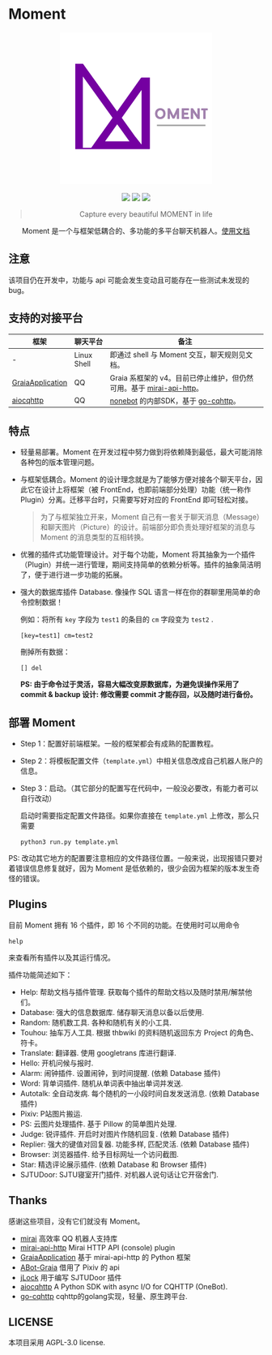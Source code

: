 # Moment

<div align="center">
<img src="logo/big_logo.png" width="300px">

![](https://img.shields.io/badge/python-3.7+-blue?style=for-the-badge&logo=python) ![](https://img.shields.io/badge/version-0.6dev-orange?style=for-the-badge&logo=dev.to) [![](https://img.shields.io/badge/docs-here-purple?style=for-the-badge&logo=jekyll)](http://192.144.230.76:9000/docs/)


> Capture every beautiful MOMENT in life

Moment 是一个与框架低耦合的、多功能的多平台聊天机器人。[使用文档](http://192.144.230.76:9000/docs/)

</div>

## 注意

该项目仍在开发中，功能与 api 可能会发生变动且可能存在一些测试未发现的 bug。

## 支持的对接平台

| 框架                                                         | 聊天平台    | 备注                                                         |
| ------------------------------------------------------------ | ----------- | ------------------------------------------------------------ |
| -                                                            | Linux Shell | 即通过 shell 与 Moment 交互，聊天规则见文档。                |
| [GraiaApplication](https://github.com/GraiaProject/Application) | QQ          | Graia 系框架的 v4。目前已停止维护，但仍然可用。基于 [mirai-api-http](https://github.com/project-mirai/mirai-api-http)。 |
| [aiocqhttp](https://github.com/nonebot/aiocqhttp)            | QQ          | [nonebot](https://github.com/nonebot/nonebot) 的内部SDK，基于 [go-cqhttp](https://github.com/Mrs4s/go-cqhttp)。 |



## 特点

- 轻量易部署。Moment 在开发过程中努力做到将依赖降到最低，最大可能消除各种包的版本管理问题。

- 与框架低耦合。Moment 的设计理念就是为了能够方便对接各个聊天平台，因此它在设计上将框架（被 FrontEnd，也即前端部分处理）功能（统一称作 Plugin）分离。迁移平台时，只需要写好对应的 FrontEnd 即可轻松对接。

  >  为了与框架独立开来，Moment 自己有一套关于聊天消息（Message）和聊天图片（Picture）的设计。前端部分即负责处理好框架的消息与 Moment 的消息类型的互相转换。

- 优雅的插件式功能管理设计。对于每个功能，Moment 将其抽象为一个插件（Plugin）并统一进行管理，期间支持简单的依赖分析等。插件的抽象简洁明了，便于进行进一步功能的拓展。

- 强大的数据库插件 Database. 像操作 SQL 语言一样在你的群聊里用简单的命令控制数据！

  例如：将所有 `key` 字段为 `test1` 的条目的 `cm` 字段变为 `test2` .

  ```
  [key=test1] cm=test2
  ```

  刪掉所有数据：

  ```
  [] del
  ```

  **PS: 由于命令过于灵活，容易大幅改变原数据库，为避免误操作采用了 commit & backup 设计: 修改需要 commit 才能存回，以及随时进行备份。**

## 部署 Moment

- Step 1：配置好前端框架。一般的框架都会有成熟的配置教程。

- Step 2：将模板配置文件（`template.yml`）中相关信息改成自己机器人账户的信息。

- Step 3：启动。（其它部分的配置写在代码中，一般没必要改，有能力者可以自行改动）

  启动时需要指定配置文件路径。如果你直接在 `template.yml` 上修改，那么只需要

  ```
  python3 run.py template.yml
  ```

  

PS: 改动其它地方的配置要注意相应的文件路径位置。一般来说，出现报错只要对着错误信息修复就好，因为 Moment 是低依赖的，很少会因为框架的版本发生奇怪的错误。

## Plugins

目前 Moment 拥有 16 个插件，即 16 个不同的功能。在使用时可以用命令

```
help
```

来查看所有插件以及其运行情况。

插件功能简述如下：

- Help: 帮助文档与插件管理. 获取每个插件的帮助文档以及随时禁用/解禁他们。
- Database: 强大的信息数据库. 储存聊天消息以备以后使用.
- Random: 随机数工具. 各种和随机有关的小工具.
- Touhou: 抽车万人工具. 根据 thbwiki 的资料随机返回东方 Project 的角色、符卡。
- Translate: 翻译器. 使用 googletrans 库进行翻译.
- Hello: 开机问候与报时.
- Alarm: 闹钟插件. 设置闹钟，到时间提醒. (依赖 Database 插件)
- Word: 背单词插件. 随机从单词表中抽出单词并发送.
- Autotalk: 全自动发病. 每个随机的一小段时间自发发送消息. (依赖 Database 插件)
- Pixiv: P站图片搬运.
- PS: 云图片处理插件. 基于 Pillow 的简单图片处理.
- Judge: 锐评插件. 开启时对图片作随机回复. (依赖 Database 插件)
- Replier: 强大的键值对回复器. 功能多样, 匹配灵活. (依赖 Database 插件)
- Browser: 浏览器插件. 给予目标网址一个访问截图.
- Star: 精选评论展示插件. (依赖 Database 和 Browser 插件)
- SJTUDoor: SJTU寝室开门插件. 对机器人说句话让它开宿舍门. 


## Thanks

感谢这些项目，没有它们就没有 Moment。

- [mirai](https://github.com/mamoe/mirai) 高效率 QQ 机器人支持库
- [mirai-api-http](https://github.com/project-mirai/mirai-api-http)  Mirai HTTP API (console) plugin
- [GraiaApplication](https://github.com/GraiaProject/Application)  基于 mirai-api-http 的 Python 框架
- [ABot-Graia](https://github.com/djkcyl/ABot-Graia)  借用了 Pixiv 的 api 
- [jLock](https://github.com/cmd2001/jLock)  用于编写 SJTUDoor 插件
- [aiocqhttp](https://github.com/nonebot/aiocqhttp)  A Python SDK with async I/O for CQHTTP (OneBot).
- [go-cqhttp](https://github.com/Mrs4s/go-cqhttp)  cqhttp的golang实现，轻量、原生跨平台.



## LICENSE

本项目采用 AGPL-3.0 license.



